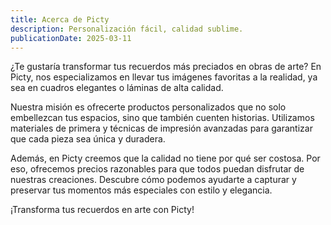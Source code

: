 ```yaml
---
title: Acerca de Picty
description: Personalización fácil, calidad sublime.
publicationDate: 2025-03-11
---
```


¿Te gustaría transformar tus recuerdos más preciados en obras de arte? En Picty, nos especializamos en llevar tus imágenes favoritas a la realidad, ya sea en cuadros elegantes o láminas de alta calidad. 

Nuestra misión es ofrecerte productos personalizados que no solo embellezcan tus espacios, sino que también cuenten historias. Utilizamos materiales de primera y técnicas de impresión avanzadas para garantizar que cada pieza sea única y duradera.

Además, en Picty creemos que la calidad no tiene por qué ser costosa. Por eso, ofrecemos precios razonables para que todos puedan disfrutar de nuestras creaciones. Descubre cómo podemos ayudarte a capturar y preservar tus momentos más especiales con estilo y elegancia.

¡Transforma tus recuerdos en arte con Picty!

